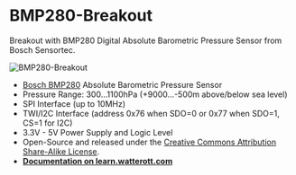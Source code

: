 # BMP280-Breakout
Breakout with BMP280 Digital Absolute Barometric Pressure Sensor from Bosch Sensortec.

![BMP280-Breakout](https://github.com/watterott/BMP280-Breakout/raw/master/hardware/BMP280-Breakout_v11.jpg)

* [Bosch BMP280](https://www.bosch-sensortec.com/bst/products/all_products/bmp280) Absolute Barometric Pressure Sensor
* Pressure Range: 300...1100hPa (+9000...-500m above/below sea level)
* SPI Interface (up to 10MHz)
* TWI/I2C Interface (address 0x76 when SDO=0 or 0x77 when SDO=1, CS=1 for I2C)
* 3.3V - 5V Power Supply and Logic Level
* Open-Source and released under the [Creative Commons Attribution Share-Alike License](https://creativecommons.org/licenses/by-sa/4.0/).
* **[Documentation on learn.watterott.com](https://learn.watterott.com)**
